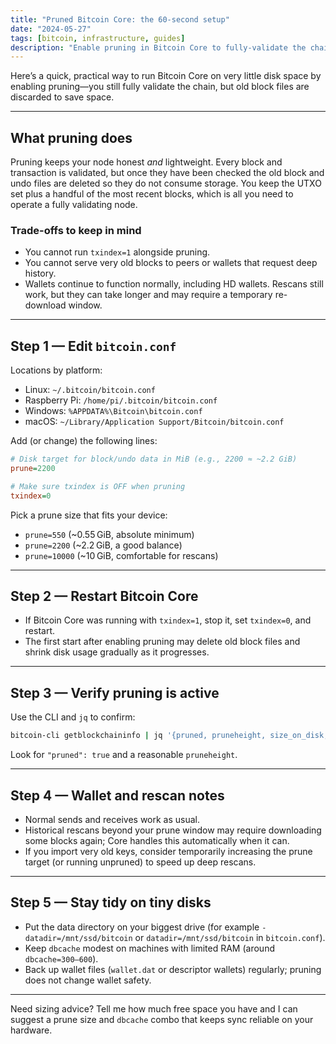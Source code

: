 ```yaml
---
title: "Pruned Bitcoin Core: the 60-second setup"
date: "2024-05-27"
tags: [bitcoin, infrastructure, guides]
description: "Enable pruning in Bitcoin Core to fully-validate the chain on tiny disks without running out of space."
---
```


Here’s a quick, practical way to run Bitcoin Core on very little disk space by enabling pruning—you still fully validate the chain, but old block files are discarded to save space.

---

## What pruning does

Pruning keeps your node honest *and* lightweight. Every block and transaction is validated, but once they have been checked the old block and undo files are deleted so they do not consume storage. You keep the UTXO set plus a handful of the most recent blocks, which is all you need to operate a fully validating node.

### Trade-offs to keep in mind

- You cannot run `txindex=1` alongside pruning.
- You cannot serve very old blocks to peers or wallets that request deep history.
- Wallets continue to function normally, including HD wallets. Rescans still work, but they can take longer and may require a temporary re-download window.

---

## Step 1 — Edit `bitcoin.conf`

Locations by platform:

- Linux: `~/.bitcoin/bitcoin.conf`
- Raspberry Pi: `/home/pi/.bitcoin/bitcoin.conf`
- Windows: `%APPDATA%\Bitcoin\bitcoin.conf`
- macOS: `~/Library/Application Support/Bitcoin/bitcoin.conf`

Add (or change) the following lines:

```ini
# Disk target for block/undo data in MiB (e.g., 2200 ≈ ~2.2 GiB)
prune=2200

# Make sure txindex is OFF when pruning
txindex=0
```

Pick a prune size that fits your device:

- `prune=550` (~0.55 GiB, absolute minimum)
- `prune=2200` (~2.2 GiB, a good balance)
- `prune=10000` (~10 GiB, comfortable for rescans)

---

## Step 2 — Restart Bitcoin Core

- If Bitcoin Core was running with `txindex=1`, stop it, set `txindex=0`, and restart.
- The first start after enabling pruning may delete old block files and shrink disk usage gradually as it progresses.

---

## Step 3 — Verify pruning is active

Use the CLI and `jq` to confirm:

```bash
bitcoin-cli getblockchaininfo | jq '{pruned, pruneheight, size_on_disk, blocks, headers}'
```

Look for `"pruned": true` and a reasonable `pruneheight`.

---

## Step 4 — Wallet and rescan notes

- Normal sends and receives work as usual.
- Historical rescans beyond your prune window may require downloading some blocks again; Core handles this automatically when it can.
- If you import very old keys, consider temporarily increasing the prune target (or running unpruned) to speed up deep rescans.

---

## Step 5 — Stay tidy on tiny disks

- Put the data directory on your biggest drive (for example `-datadir=/mnt/ssd/bitcoin` or `datadir=/mnt/ssd/bitcoin` in `bitcoin.conf`).
- Keep `dbcache` modest on machines with limited RAM (around `dbcache=300–600`).
- Back up wallet files (`wallet.dat` or descriptor wallets) regularly; pruning does not change wallet safety.

---

Need sizing advice? Tell me how much free space you have and I can suggest a prune size and `dbcache` combo that keeps sync reliable on your hardware.
